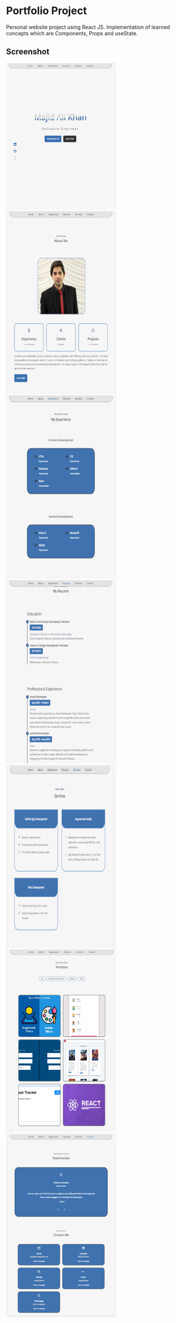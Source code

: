 # Portfolio Project

Personal website project using React JS.
Implementation of learned concepts which are Components, Props and useState.


<h2>Screenshot</h2>

<p float="left">
 <img src="src/assets/github/1.PNG" width="300" height="400">
  <img src="src/assets/github/2.PNG" width="300" height="500">
   <img src="src/assets/github/3.PNG" width="300" height="500">
    <img src="src/assets/github/4.PNG" width="300" height="500">
     <img src="src/assets/github/5.PNG" width="300" height="500">
      <img src="src/assets/github/6.PNG" width="300" height="500">
       <img src="src/assets/github/7.PNG" width="300" height="500">
    
</p>
